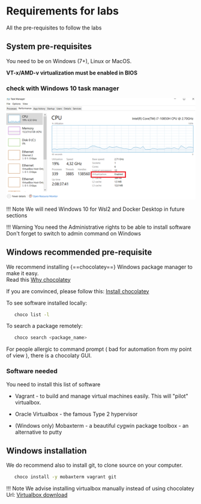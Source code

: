 # Requirements for labs

All the pre-requisites to follow the labs

## System pre-requisites
You need to be on Windows (7+), Linux or MacOS.

**VT-x/AMD-v virtualization must be enabled in BIOS**

### check with Windows 10 task manager
![VTENABLED](./files/other/virtualization_enabled.png "Cloud Computing scope")

!!! Note
    We will need Windows 10 for Wsl2 and Docker Desktop in future sections

!!! Warning
    You need the Administrative rights to be able to install software  
    Don't forget to switch to admin command on Windows

## Windows recommended pre-requisite
We recommend installing {==chocolatey==} Windows package manager to make it easy.  
Read this [Why chocolatey](https://docs.chocolatey.org/en-us/why)

If you are convinced, please follow this: [Install chocolatey]( https://chocolatey.org/courses/installation/installing?method=installing-chocolatey#cmd )

To see software installed locally:
```bash
   choco list -l
```   

To search a package remotely:
```bash
   choco search <package_name>
```

For people allergic to command prompt ( bad for automation from my point of view ), there is a chocolaty GUI.

### Software needed 

You need to install this list of software

* Vagrant - to build and manage virtual machines easily. This will "pilot" virtualbox. 
  
* Oracle Virtualbox - the famous Type 2 hypervisor

* (Windows only) Mobaxterm - a beautiful cygwin package toolbox - an alternative to putty

## Windows installation
We do recommend also to install git, to clone source on your computer.

```bash
   choco install -y mobaxterm vagrant git
```

!!! Note
    We advise installing virtualbox manually instead of using chocolatey  
    Url: [Virtualbox download](https://www.virtualbox.org/wiki/Downloads)
